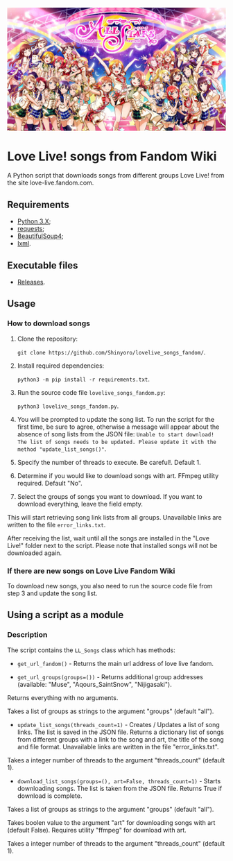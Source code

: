 ![logo](https://github.com/Shinyoro/lovelive_songs_fandom/blob/master/logo.jpg)

# Love Live! songs from Fandom Wiki
A Python script that downloads songs from different groups Love Live! from the site love-live.fandom.com.

## Requirements
  * [Python 3.X](https://python.org/);
  * [requests](https://pypi.org/project/requests/);
  * [BeautifulSoup4](https://pypi.org/project/beautifulsoup4/);
  * [lxml](https://pypi.org/project/lxml/).

## Executable files
  * [Releases](https://github.com/Shinyoro/lovelive_songs_fandom/releases).

## Usage

### How to download songs
 1. Clone the repository:

    `git clone https://github.com/Shinyoro/lovelive_songs_fandom/`.

 2. Install required dependencies:

    `python3 -m pip install -r requirements.txt`.

 3. Run the source code file `lovelive_songs_fandom.py`:

    `python3 lovelive_songs_fandom.py`.

 4. You will be prompted to update the song list.
    To run the script for the first time, be sure to agree,
    otherwise a message will appear about the absence of song lists from the JSON file:
    `Unable to start download! The list of songs needs to be updated. Please update it with the method "update_list_songs()"`.

 5. Specify the number of threads to execute. Be careful!. Default 1.

 6. Determine if you would like to download songs with art. FFmpeg utility required. Default "No".

 7. Select the groups of songs you want to download.
    If you want to download everything, leave the field empty.

This will start retrieving song link lists from all groups.
Unavailable links are written to the file `error_links.txt`.

After receiving the list, wait until all the songs are installed in the "Love Live!" folder next to the script.
Please note that installed songs will not be downloaded again.

### If there are new songs on Love Live Fandom Wiki
To download new songs, you also need to run the source code file from step 3 and update the song list.

## Using a script as a module

### Description
The script contains the `LL_Songs` class which has methods:

  * `get_url_fandom()` - Returns the main url address of love live fandom.

  * `get_url_groups(groups=())` - Returns additional group addresses (available: "Muse", "Aqours_SaintSnow", "Nijigasaki").

  Returns everything with no arguments.

  Takes a list of groups as strings to the argument "groups" (default "all").

  * `update_list_songs(threads_count=1)` - Creates / Updates a list of song links. The list is saved in the JSON file.
  Returns a dictionary list of songs from different groups with a link to the song and art, the title of the song and file format.
  Unavailable links are written in the file "error_links.txt".

  Takes a integer number of threads to the argument "threads_count" (default 1).

  * `download_list_songs(groups=(), art=False, threads_count=1)` - Starts downloading songs.
  The list is taken from the JSON file. Returns True if download is complete.

  Takes a list of groups as strings to the argument "groups" (default "all").

  Takes boolen value to the argument "art" for downloading songs with art (default False).
  Requires utility "ffmpeg" for download with art.

  Takes a integer number of threads to the argument "threads_count" (default 1).
